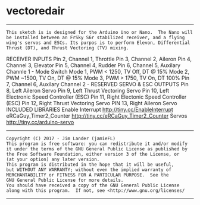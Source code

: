 # vectoredair
**************************************************************************
    This sketch is is designed for the Arduino Uno or Nano.  The Nano will 
    be installed between an FrSky S6r stabilized receiver, and a flying 
    wing's servos and ESCs. Its purpos is to perform Elevon, Differential 
    Thrust (DT), and Thrust Vectoring (TV) mixing.
   RECEIVER INPUTS
   Pin 2, Channel 1, Throttle
   Pin 3, Channel 2, Aileron
   Pin 4, Channel 3, Elevator
   Pin 5, Channel 4, Rudder
   Pin 6, Channel 5, Auxilary Channle 1 - Mode Switch
                     Mode 1, PWM < 1250, TV Off, DT @ 15%
                     Mode 2, PWM ~1500, TV On, DT @ 15%
                     Mode 3, PWM > 1750, TV On, DT 100%
   Pin 7, Channel 6, Auxilary Channel 2 - RESERVED
   SERVO & ESC OUTPUTS
   Pin 8,  Left Aileron Servo
   Pin 9,  Left Thrust Vectoring Servo
   Pin 10, Left Electronic Speed Controller (ESC)
   Pin 11, Right Electonic Speed Controller (ESC)
   Pin 12, Right Thrust Vectoring Servo
   PIN 13, Right Aileron Servo
   INCLUDED LIBRARIES
   Enable Interrupt        http://tiny.cc/EnableInterrupt
   eRCaGuy_Timer2_Counter  http://tiny.cc/eRCaGuy_Timer2_Counter
   Servos                  http://tiny.cc/arduino-servo
***************************************************************************
    Copyright (C) 2017 - Jim Lander (jamieFL)
    This program is free software: you can redistribute it and/or modify
    it under the terms of the GNU General Public License as published by
    the Free Software Foundation, either version 3 of the License, or
    (at your option) any later version.
    This program is distributed in the hope that it will be useful,
    but WITHOUT ANY WARRANTY; without even the implied warranty of
    MERCHANTABILITY or FITNESS FOR A PARTICULAR PURPOSE.  See the
    GNU General Public License for more details.
    You should have received a copy of the GNU General Public License
    along with this program.  If not, see <http://www.gnu.org/licenses/
**************************************************************************
